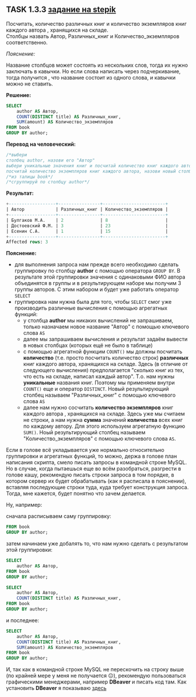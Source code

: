 ## TASK 1.3.3 [задание на stepik](https://stepik.org/lesson/297515/step/3?unit=279275)
Посчитать, количество различных книг и количество экземпляров книг каждого автора , хранящихся на складе.  
Столбцы назвать Автор, Различных_книг и Количество_экземпляров соответственно.

*Пояснение:*

Название столбцов может состоять из нескольких слов, тогда их нужно заключать в кавычки. 
Но если слова написать через подчеркивание, тогда получится , что название состоит из одного слова, и кавычки можно не ставить. 

**Решение:**

```SQL
SELECT
    author AS Автор,
    COUNT(DISTINCT title) AS Различных_книг,
    SUM(amount) AS Количество_экземпляров
FROM book
GROUP BY author;
```

**Перевод на человеческий:**

```SQL
/*выбери
столбец author, назови его "Автор"
выбери уникальные значения книг и посчитай количество книг каждого автора, назови новый столбец с результатом "Различных_книг"
посчитай количество экземпляров книг каждого автора, назови новый столбец с результатом "Количество_экземпляров"*/
/*из талицы book*/
/*сгруппируй по столбцу author*/
```

**Результат:**

```SQL
+------------------+----------------+------------------------+
| Автор            | Различных_книг | Количество_экземпляров |
+------------------+----------------+------------------------+
| Булгаков М.А.    | 2              | 8                      |
| Достоевский Ф.М. | 3              | 23                     |
| Есенин С.А.      | 1              | 15                     |
+------------------+----------------+------------------------+
Affected rows: 3
```

**Пояснение:**

- для выполнения запроса нам прежде всего необходимо сделать группировку по столбцу **author** с помощью оператора ```GROUP BY```.
В результате этой группировки значения с одинаковыми ФИО автора объединятся в группы и в результирующем наборе мы получим 3 группы авторов.
С этим набором и будет уже работать оператор ```SELECT```
- группировка нам нужна была для того, чтобы ```SELECT``` смог уже производить различные вычисления с помощью агрегатных функций:
   - у столбца **author** мы никаких вычислений не запрашиваем, только назначаем новое название "Автор" с помощью ключевого слова ```AS```
   - далее мы запрашиваем вычисления и результат задаём вывести в новых столбцах (которых ещё не было в таблице)
   - с помощью агрегатной функцим ```COUNT()``` мы должны посчитать **количество** (т.е. просто посчитать количество строк) **различных** книг каждого автора,
  хранящихся на складе. Здесь (в отличие от следующего вычисления) предполагается "сколько книг из тех, что есть на складе, написал каждый автор".
  Т.о. нам нужны **уникальные** названия книг. Поэтому мы применяем внутри ```COUNT()``` еще и оператор ```DISTINCT```. Новый результирующий столбец
  называем "Различных_книг" с помощью ключевого слова ```AS``` 
   - далее нам нужно сосчитать **количество экземпляров** книг каждого автора , хранящихся на складе. Здесь уже мы считаем не строки, а нам нужна **сумма**
  значений **количества** всех книг по каждому автору. Для этого используем агрегатную функцию ```SUM()```. Ноый результирующий столбец называем
  "Количество_экземпляров" с помощью ключевого слова ```AS```.

Если в голове всё укладывается уже нормально относительно группировки и агрегатных функций, то можно, держа в голове план написания скрипта, смело писать
запросы в командной строке MySQL. Но в случае, когда пытаешься еще во всём разобраться, разгрести в голове кашу, рекомендую писать строки запроса в том порядке,
в котором сервер их будет обрабатывать (как я расписала в пояснении), вставляя последующие строки туда, куда требует конструкция запроса.
Тогда, мне кажется, будет понятно что зачем делается.

Ну, например:

сначала расписываем саму группировку:

```SQL
FROM book
GROUP BY author;
```

затем начинаем уже добалять то, что нам нужно сделать с результатом этой группировки:

```SQL
SELECT
    author AS Автор,
FROM book
GROUP BY author;
```

```SQL
SELECT
    author AS Автор,
    COUNT(DISTINCT title) AS Различных_книг,
FROM book
GROUP BY author;
```
и последнее:

```SQL
SELECT
    author AS Автор,
    COUNT(DISTINCT title) AS Различных_книг,
    SUM(amount) AS Количество_экземпляров
FROM book
GROUP BY author;
```

И, так как в командной строке MySQL не перескочить на строку выше (по крайней мере у меня не получается 😐), рекомендую пользоваться
графическими менеджерами, например **DBeaver** и писать код там. 
Как установить **DBeaver** я показываю [здесь](https://github.com/Egessihora/SQL_RelationalDB/blob/master/Установка%20DBeaver.md)
